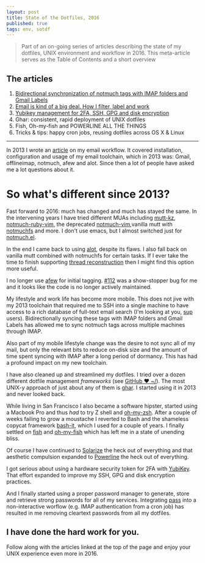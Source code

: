 ```yaml
---
layout: post
title: State of the Dotfiles, 2016
published: true
tags: env, sotdf
---
```


> Part of an on-going series of articles describing the state of my
> dotfiles, UNIX environment and workflow in 2016. This meta-article
> serves as the Table of Contents and a short overview

## The articles
1. [Bidirectional synchronization of notmuch tags with IMAP folders and Gmail Labels](/2016/01/18/notmuch-tags-gmail-labels-bidirectional-sync.html)
1. [Email is kind of a big deal. How I filter, label and
   work](/2016/01/18/how-i-email.html)
1. [Yubikey management for 2FA, SSH, GPG and disk encryption](/2017/08/03/yubikey4-gpg-ssh-u2f.html)
1. Ghar: consistent, rapid deployment of UNIX dotfiles
1. Fish, Oh-my-fish and POWERLINE ALL THE THINGS
1. Tricks & tips: happy cron jobs, reusing dotfiles across OS X & Linux

---

In 2013 I wrote an
[article](/posts/2013/01/13/email-workflow-for-champions.html)
on my email workflow. It covered installation, configuration and usage
of my email toolchain, which in 2013 was: Gmail, offlineimap, notmuch,
afew and alot. Since then a lot of people have asked me a lot questions
about it.

# So what's different since 2013?

Fast forward to 2016: much has changed and much has stayed the same. In
the intervening years I have tried different MUAs including
[mutt-kz](https://github.com/karelzak/mutt-kz),
[notmuch-ruby-vim](http://git.notmuchmail.org/git/notmuch/tree/HEAD:/vim),
the deprecated
[notmuch-vim](http://git.notmuchmail.org/git/notmuch/tree/HEAD:/contrib/notmuch-vim),vanilla
mutt with [notmuchfs](https://github.com/tsto/notmuchfs) and more. I
don't use emacs, but I almost switched just for
[notmuch.el](http://git.notmuchmail.org/git/notmuch/tree/HEAD:/emacs).

In the end I came back to using [alot](https://github.com/pazz/alot),
despite its flaws. I also fall back on vanilla mutt combined with
notmuchfs for certain tasks. If I ever take the time to finish
supporting [thread
reconstruction](https://github.com/tsto/notmuchfs/issues/5) then I might
find this option more useful.

I no longer use [afew](https://github.com/teythoon/afew) for initial
tagging.  [#112](https://github.com/teythoon/afew/issues/112) was a
show-stopper bug for me and it looks like the code is no longer actively
maintained.

My lifestyle and work life has become more mobile. This does not jive
with my 2013 toolchain that required me to SSH into a single machine to
have access to a rich database of full-text email search (I'm looking at
you, [sup](http://supmua.org/) users). Bidirectionally syncing these
tags with IMAP folders and Gmail Labels has allowed me to sync notmuch
tags across multiple machines through IMAP.

Also part of my mobile lifestyle change was the desire to not sync all
of my mail, but only the relevant bits to reduce on-disk size and the
amount of time spent syncing with IMAP after a long period of dormancy.
This has had a profound impact on my new toolchain.

I have also cleaned up and streamlined my dotfiles. I tried over a dozen
different dotfile management _frameworks_ (see [GitHub ❤
~/](http://dotfiles.github.io/)). The most UNIX-y approach of just about
any of them is [ghar](https://github.com/philips/ghar). I started using
it in 2013 and never looked back.

While living in San Francisco I also became a software hipster, started
using a Macbook Pro and thus _had_ to try Z shell and
[oh-my-zsh](https://github.com/robbyrussell/oh-my-zsh). After a couple
of weeks failing to grow a moustache I reverted to Bash and the
shameless copycat framework
[bash-it](https://github.com/Bash-it/bash-it), which I used for a couple
of years. I finally settled on [fish](http://fishshell.com/) and
[oh-my-fish](https://github.com/oh-my-fish/oh-my-fish) which has left me
in a state of unending bliss.

Of course I have continued to
[Solarize](http://ethanschoonover.com/solarized) the heck out of
everything and that aesthetic compulsion expanded to
[Powerline](https://github.com/powerline/powerline) the heck out of
everything.

I got serious about using a hardware security token for 2FA with
[YubiKey](https://www.yubico.com/products/yubikey-hardware/yubikey4/).
That effort expanded to improve my SSH, GPG and disk encryption
practices.

And I finally started using a proper password manager to generate, store
and retrieve strong passwords for all of my services. Integrating
[pass](http://www.passwordstore.org/) into a non-interactive worflow
(e.g. IMAP authentication from a cron job) has resulted in me removing
cleartext passwords from all my dotfiles.

## I have done the hard work for you.

Follow along with the articles linked at the top of the page and enjoy
your UNIX experience even more in 2016.
